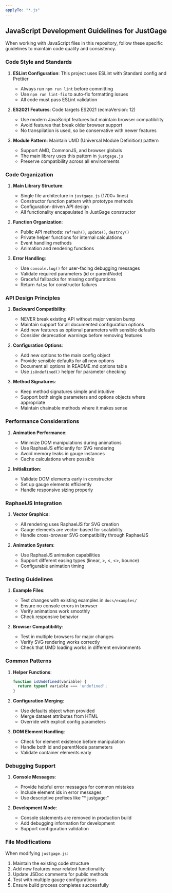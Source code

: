 ```yaml
---
applyTo: "*.js"
---
```


## JavaScript Development Guidelines for JustGage

When working with JavaScript files in this repository, follow these specific guidelines to maintain code quality and consistency.

### Code Style and Standards

1. **ESLint Configuration**: This project uses ESLint with Standard config and Prettier
   - Always run `npm run lint` before committing
   - Use `npm run lint-fix` to auto-fix formatting issues
   - All code must pass ESLint validation

2. **ES2021 Features**: Code targets ES2021 (ecmaVersion: 12)
   - Use modern JavaScript features but maintain browser compatibility
   - Avoid features that break older browser support
   - No transpilation is used, so be conservative with newer features

3. **Module Pattern**: Maintain UMD (Universal Module Definition) pattern
   - Support AMD, CommonJS, and browser globals
   - The main library uses this pattern in `justgage.js`
   - Preserve compatibility across all environments

### Code Organization

1. **Main Library Structure**:
   - Single file architecture in `justgage.js` (1700+ lines)
   - Constructor function pattern with prototype methods
   - Configuration-driven API design
   - All functionality encapsulated in JustGage constructor

2. **Function Organization**:
   - Public API methods: `refresh()`, `update()`, `destroy()`
   - Private helper functions for internal calculations
   - Event handling methods
   - Animation and rendering functions

3. **Error Handling**:
   - Use `console.log()` for user-facing debugging messages
   - Validate required parameters (id or parentNode)
   - Graceful fallbacks for missing configurations
   - Return `false` for constructor failures

### API Design Principles

1. **Backward Compatibility**:
   - NEVER break existing API without major version bump  
   - Maintain support for all documented configuration options
   - Add new features as optional parameters with sensible defaults
   - Consider deprecation warnings before removing features

2. **Configuration Options**:
   - Add new options to the main config object
   - Provide sensible defaults for all new options
   - Document all options in README.md options table
   - Use `isUndefined()` helper for parameter checking

3. **Method Signatures**:
   - Keep method signatures simple and intuitive
   - Support both single parameters and options objects where appropriate
   - Maintain chainable methods where it makes sense

### Performance Considerations

1. **Animation Performance**:
   - Minimize DOM manipulations during animations
   - Use RaphaelJS efficiently for SVG rendering
   - Avoid memory leaks in gauge instances
   - Cache calculations where possible

2. **Initialization**:
   - Validate DOM elements early in constructor
   - Set up gauge elements efficiently
   - Handle responsive sizing properly

### RaphaelJS Integration

1. **Vector Graphics**:
   - All rendering uses RaphaelJS for SVG creation
   - Gauge elements are vector-based for scalability
   - Handle cross-browser SVG compatibility through RaphaelJS

2. **Animation System**:
   - Use RaphaelJS animation capabilities
   - Support different easing types (linear, >, <, <>, bounce)
   - Configurable animation timing

### Testing Guidelines

1. **Example Files**:
   - Test changes with existing examples in `docs/examples/`
   - Ensure no console errors in browser
   - Verify animations work smoothly
   - Check responsive behavior

2. **Browser Compatibility**:
   - Test in multiple browsers for major changes
   - Verify SVG rendering works correctly
   - Check that UMD loading works in different environments

### Common Patterns

1. **Helper Functions**:
   ```javascript
   function isUndefined(variable) {
     return typeof variable === 'undefined';
   }
   ```

2. **Configuration Merging**:
   - Use defaults object when provided
   - Merge dataset attributes from HTML
   - Override with explicit config parameters

3. **DOM Element Handling**:
   - Check for element existence before manipulation
   - Handle both id and parentNode parameters
   - Validate container elements early

### Debugging Support

1. **Console Messages**:
   - Provide helpful error messages for common mistakes
   - Include element ids in error messages
   - Use descriptive prefixes like "* justgage:"

2. **Development Mode**:
   - Console statements are removed in production build
   - Add debugging information for development
   - Support configuration validation

### File Modifications

When modifying `justgage.js`:
1. Maintain the existing code structure
2. Add new features near related functionality
3. Update JSDoc comments for public methods
4. Test with multiple gauge configurations
5. Ensure build process completes successfully